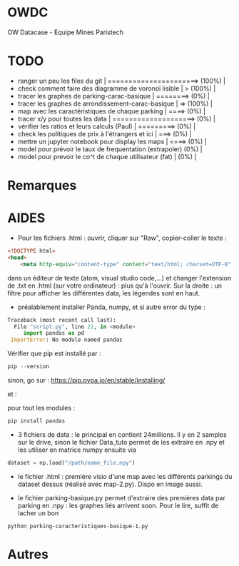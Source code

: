 # OWDC
OW Datacase - Equipe Mines Paristech 

# TODO 

- ranger un peu les files du git | ======================> (100%) |
- check comment faire des diagramme de voronoï lisible | > (100%) |
- tracer les graphes de parking-carac-basique  | ========> (0%) |
- tracer les graphes de arrondissement-carac-basique  | => (100%) |
- map avec les caractéristiques de chaque parking  | ====> (0%) |
- tracer x/y pour toutes les data  | ====================> (0%) |
- vérifier les ratios et leurs calculs (Paul) | =========> (0%) |
- check les politiques de prix à l'étrangers et ici | ===> (0%) |
- mettre un jupyter notebook pour display les maps | ====> (0%) |
- model pour prévoir le taux de frequentation (extrapoler) (0%) |
- model pour prevoir le co^t de chaque utilisateur (fat) | (0%) |

# Remarques


# AIDES

- Pour les fichiers .html : ouvrir, cliquer sur "Raw", copier-coller le texte :
```html
<!DOCTYPE html>
<head>    
    <meta http-equiv="content-type" content="text/html; charset=UTF-8" /> .......
 ```
dans un éditeur de texte (atom, visual studio code,...) et changer l'extension de .txt en .html (sur votre ordinateur) : plus qu'à l'ouvrir. 
Sur la droite : un filtre pour afficher les différentes data, les légendes sont en haut.

- préalablement installer Panda, numpy, et si autre error du type : 
```python
Traceback (most recent call last):                                                                                                             
  File "script.py", line 21, in <module>                                                                                                
     import pandas as pd                                                                                                                        
 ImportError: No module named pandas
 ```
 
 Vérifier que pip est installé par :
 
 ```python
 pip --version
 ```
 sinon, go sur : https://pip.pypa.io/en/stable/installing/
 
 et : 
 
 pour tout les modules : 
 
 ```python
pip install pandas
 ```
 
- 3 fichiers de data : le principal en contient 24millions. Il y en 2 samples sur le drive, sinon le fichier Data_tuto permet de les extraire en .npy et les utiliser en matrice numpy ensuite via 

```python
dataset = np.load("/path/name_file.npy")
```

- le fichier .html : première visio d'une map avec les différents parkings du dataset dessus (réalisé avec map-2.py). Dispo en image aussi.

- le fichier parking-basique.py permet d'extraire des premières data par parking en .npy : les graphes liés arrivent soon. Pour le lire, suffit de lacher un bon 
```
python parking-caracteristiques-basique-1.py
```

# Autres

